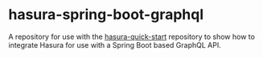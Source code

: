 # hasura-spring-boot-graphql
A repository for use with the [hasura-quick-start](https://github.com/Adron/hasura-quick-start) repository to show how to integrate Hasura for use with a Spring Boot based GraphQL API.
